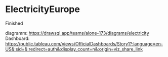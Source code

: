 # ElectricityEurope

Finished

diagramm: https://drawsql.app/teams/alone-173/diagrams/electricity
Dashboard: https://public.tableau.com/views/OfficialDashboards/Story1?:language=en-US&:sid=&:redirect=auth&:display_count=n&:origin=viz_share_link
